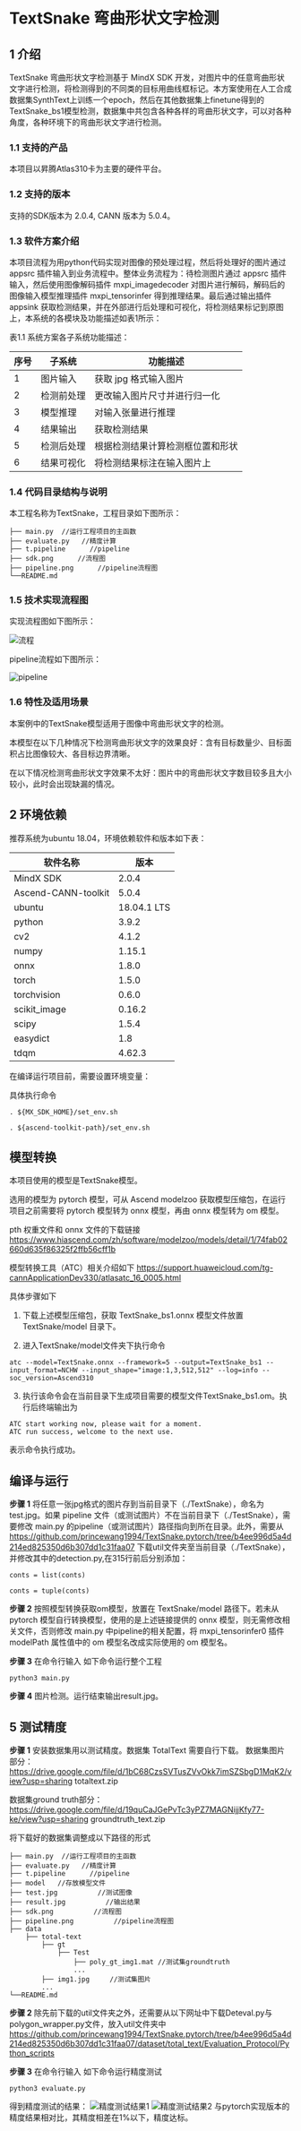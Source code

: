 # TextSnake 弯曲形状文字检测 

## 1 介绍
TextSnake 弯曲形状文字检测基于 MindX SDK 开发，对图片中的任意弯曲形状文字进行检测，将检测得到的不同类的目标用曲线框标记。本方案使用在人工合成数据集SynthText上训练一个epoch，然后在其他数据集上finetune得到的TextSnake_bs1模型检测，数据集中共包含各种各样的弯曲形状文字，可以对各种角度，各种环境下的弯曲形状文字进行检测。

### 1.1 支持的产品

本项目以昇腾Atlas310卡为主要的硬件平台。

### 1.2 支持的版本

支持的SDK版本为 2.0.4, CANN 版本为 5.0.4。

### 1.3 软件方案介绍

本项目流程为用python代码实现对图像的预处理过程，然后将处理好的图片通过 appsrc 插件输入到业务流程中。整体业务流程为：待检测图片通过 appsrc 插件输入，然后使用图像解码插件 mxpi_imagedecoder 对图片进行解码，解码后的图像输入模型推理插件 mxpi_tensorinfer 得到推理结果。最后通过输出插件 appsink 获取检测结果，并在外部进行后处理和可视化，将检测结果标记到原图上，本系统的各模块及功能描述如表1所示：

表1.1 系统方案各子系统功能描述：

| 序号 | 子系统 | 功能描述     |
| ---- | ------ | ------------ |
| 1    | 图片输入    | 	获取 jpg 格式输入图片 |
| 2    | 	检测前处理    | 更改输入图片尺寸并进行归一化 |
| 3    | 		模型推理    | 对输入张量进行推理 |
| 4    | 	结果输出    | 获取检测结果 |
| 5    | 	检测后处理    | 根据检测结果计算检测框位置和形状 |
| 6    | 		结果可视化    | 	将检测结果标注在输入图片上 |





### 1.4 代码目录结构与说明

本工程名称为TextSnake，工程目录如下图所示：

```
├── main.py  //运行工程项目的主函数
├── evaluate.py   //精度计算
├── t.pipeline      //pipeline
├── sdk.png      //流程图
├── pipeline.png      //pipeline流程图
└──README.md          
```


### 1.5 技术实现流程图

实现流程图如下图所示：

![流程](./sdk.png)


pipeline流程如下图所示：

![pipeline](./pipeline.png)



### 1.6 特性及适用场景

本案例中的TextSnake模型适用于图像中弯曲形状文字的检测。

本模型在以下几种情况下检测弯曲形状文字的效果良好：含有目标数量少、目标面积占比图像较大、各目标边界清晰。

在以下情况检测弯曲形状文字效果不太好：图片中的弯曲形状文字数目较多且大小较小，此时会出现缺漏的情况。


## 2 环境依赖

推荐系统为ubuntu 18.04，环境依赖软件和版本如下表：

| 软件名称 | 版本   |
| -------- | ------ |
| MindX SDK | 2.0.4 |
| Ascend-CANN-toolkit | 5.0.4 |
| ubuntu | 18.04.1 LTS |
| python   | 3.9.2  |
| cv2   | 4.1.2  |
| numpy   | 1.15.1 |
| onnx   | 1.8.0 |
| torch   | 1.5.0 |
| torchvision   | 0.6.0 |
| scikit_image   | 0.16.2 |
| scipy   | 1.5.4 |
| easydict   | 1.8 |
| tdqm   | 4.62.3 |






在编译运行项目前，需要设置环境变量：


具体执行命令

```
. ${MX_SDK_HOME}/set_env.sh
	
. ${ascend-toolkit-path}/set_env.sh
```


## 模型转换

本项目使用的模型是TextSnake模型。
    
选用的模型为 pytorch 模型，可从 Ascend modelzoo 获取模型压缩包，在运行项目之前需要将 pytorch 模型转为 onnx 模型，再由 onnx 模型转为 om 模型。

pth 权重文件和 onnx 文件的下载链接
https://www.hiascend.com/zh/software/modelzoo/models/detail/1/74fab02660d635f86325f2ffb56cff1b
    
模型转换工具（ATC）相关介绍如下
https://support.huaweicloud.com/tg-cannApplicationDev330/atlasatc_16_0005.html
    
具体步骤如下

1. 下载上述模型压缩包，获取 TextSnake_bs1.onnx 模型文件放置 TextSnake/model 目录下。

2. 进入TextSnake/model文件夹下执行命令

```
atc --model=TextSnake.onnx --framework=5 --output=TextSnake_bs1 --input_format=NCHW --input_shape="image:1,3,512,512" --log=info --soc_version=Ascend310
 ```

3. 执行该命令会在当前目录下生成项目需要的模型文件TextSnake_bs1.om。执行后终端输出为

 ```
ATC start working now, please wait for a moment.
ATC run success, welcome to the next use.
```

   表示命令执行成功。



## 编译与运行

**步骤 1**  将任意一张jpg格式的图片存到当前目录下（./TextSnake），命名为test.jpg。如果 pipeline 文件（或测试图片）不在当前目录下（./TestSnake），需要修改 main.py 的pipeline（或测试图片）路径指向到所在目录。此外，需要从
https://github.com/princewang1994/TextSnake.pytorch/tree/b4ee996d5a4d214ed825350d6b307dd1c31faa07
下载util文件夹至当前目录（./TextSnake），并修改其中的detection.py,在315行前后分别添加：
 ```
conts = list(conts)
```
```
conts = tuple(conts)
```
**步骤 2**   按照模型转换获取om模型，放置在 TextSnake/model 路径下。若未从 pytorch 模型自行转换模型，使用的是上述链接提供的 onnx 模型，则无需修改相关文件，否则修改 main.py 中pipeline的相关配置，将 mxpi_tensorinfer0 插件 modelPath 属性值中的 om 模型名改成实际使用的 om 模型名。

**步骤 3**  在命令行输入 如下命令运行整个工程

```
python3 main.py
```

**步骤 4** 图片检测。运行结束输出result.jpg。


## 5  测试精度

**步骤 1** 安装数据集用以测试精度。数据集 TotalText 需要自行下载。
数据集图片部分：
https://drive.google.com/file/d/1bC68CzsSVTusZVvOkk7imSZSbgD1MqK2/view?usp=sharing totaltext.zip

数据集ground truth部分：
https://drive.google.com/file/d/19quCaJGePvTc3yPZ7MAGNijjKfy77-ke/view?usp=sharing groundtruth_text.zip

将下载好的数据集调整成以下路径的形式
```
├── main.py  //运行工程项目的主函数
├── evaluate.py   //精度计算
├── t.pipeline      //pipeline
├── model   //存放模型文件
├── test.jpg          //测试图像
├── result.jpg          //输出结果
├── sdk.png          //流程图
├── pipeline.png          //pipeline流程图
├── data
    ├── total-text
        ├── gt
            ├── Test
                ├── poly_gt_img1.mat //测试集groundtruth
                ...
        ├── img1.jpg     //测试集图片
        ...              
└──README.md           
```

**步骤 2** 除先前下载的util文件夹之外，还需要从以下网址中下载Deteval.py与polygon_wrapper.py文件，放入util文件夹中
https://github.com/princewang1994/TextSnake.pytorch/tree/b4ee996d5a4d214ed825350d6b307dd1c31faa07/dataset/total_text/Evaluation_Protocol/Python_scripts

**步骤 3**  在命令行输入 如下命令运行精度测试
```
python3 evaluate.py
```
得到精度测试的结果：
![精度测试结果1](./精度1.png)
![精度测试结果2](./精度2.png)
与pytorch实现版本的精度结果相对比，其精度相差在1%以下，精度达标。